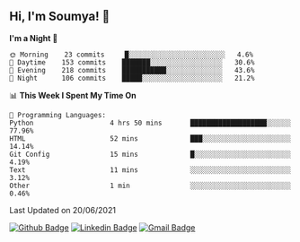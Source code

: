 ## Hi, I'm Soumya! 👋

<!--START_SECTION:waka-->
**I'm a Night 🦉** 

```text
🌞 Morning    23 commits     █░░░░░░░░░░░░░░░░░░░░░░░░   4.6% 
🌆 Daytime    153 commits    ███████░░░░░░░░░░░░░░░░░░   30.6% 
🌃 Evening    218 commits    ███████████░░░░░░░░░░░░░░   43.6% 
🌙 Night      106 commits    █████░░░░░░░░░░░░░░░░░░░░   21.2%

```


📊 **This Week I Spent My Time On** 

```text
💬 Programming Languages: 
Python                   4 hrs 50 mins       ███████████████████░░░░░░   77.96% 
HTML                     52 mins             ███░░░░░░░░░░░░░░░░░░░░░░   14.14% 
Git Config               15 mins             █░░░░░░░░░░░░░░░░░░░░░░░░   4.19% 
Text                     11 mins             ░░░░░░░░░░░░░░░░░░░░░░░░░   3.12% 
Other                    1 min               ░░░░░░░░░░░░░░░░░░░░░░░░░   0.46%

```


 Last Updated on 20/06/2021
<!--END_SECTION:waka-->

[![Github Badge](https://img.shields.io/badge/-rubyruins-grey?style=for-the-badge&logo=github&logoColor=white&link=https://github.com/rubyruins/)](https://www.github.com/rubyruins/) 
[![Linkedin Badge](https://img.shields.io/badge/-Soumya%20Parekh-0072b1?style=for-the-badge&logo=Linkedin&logoColor=white&link=https://www.linkedin.com/in/Soumya-Parekh/)](https://www.linkedin.com/in/Soumya-Parekh/) 
[![Gmail Badge](https://img.shields.io/badge/-soumya.parekh@somaiya.edu-c14438?style=for-the-badge&logo=Gmail&logoColor=white&link=mailto:soumya.parekh@somaiya.edu)](mailto:soumya.parekh@somaiya.edu) 

